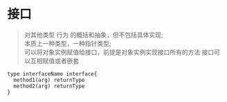 # 接口
> 对其他类型 行为 的概括和抽象，但不包括具体实现;  
> 本质上一种类型，一种指针类型;  
> 可以将对象实例赋值给接口，前提是对象实例实现接口所有的方法
> 接口可以互相赋值或者嵌套

```
type interfaceName interface{
  method1(arg) returnType
  method2(arg) returnType
}

```